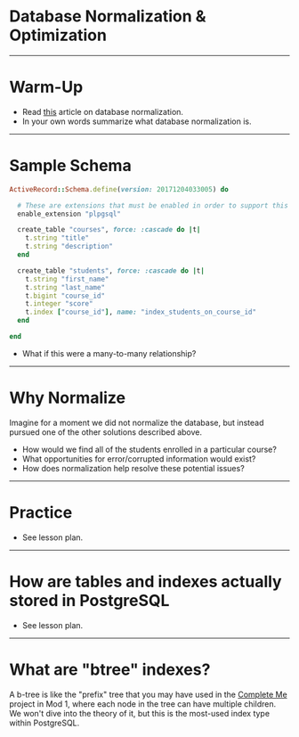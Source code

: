 # Database Normalization & Optimization

---

# Warm-Up

* Read [this](https://www.essentialsql.com/get-ready-to-learn-sql-database-normalization-explained-in-simple-english/) article on database normalization.
* In your own words summarize what database normalization is.

---

# Sample Schema

```ruby
ActiveRecord::Schema.define(version: 20171204033005) do

  # These are extensions that must be enabled in order to support this database
  enable_extension "plpgsql"

  create_table "courses", force: :cascade do |t|
    t.string "title"
    t.string "description"
  end

  create_table "students", force: :cascade do |t|
    t.string "first_name"
    t.string "last_name"
    t.bigint "course_id"
    t.integer "score"
    t.index ["course_id"], name: "index_students_on_course_id"
  end

end
```

* What if this were a many-to-many relationship?

---

# Why Normalize

Imagine for a moment we did not normalize the database, but instead pursued one of the other solutions described above.

* How would we find all of the students enrolled in a particular course?
* What opportunities for error/corrupted information would exist?
* How does normalization help resolve these potential issues?

---

# Practice

* See lesson plan.

---

# How are tables and indexes actually stored in PostgreSQL

* See lesson plan.

---

# What are "btree" indexes?

A b-tree is like the "prefix" tree that you may have used in the [Complete Me](http://backend.turing.io/module1/projects/complete_me) project in Mod 1, where each node in the tree can have multiple children. We won't dive into the theory of it, but this is the most-used index type within PostgreSQL.

